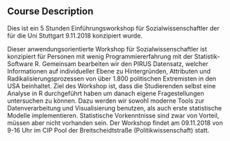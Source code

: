 ## Course Description

Dies ist ein 5 Stunden Einführungsworkshop für Sozialwissenschaftler der für die Uni Stuttgart 9.11.2018 konzipiert wurde.

Dieser anwendungsorientierte Workshop für Sozialwissenschaftler ist konzipiert für Personen mit wenig Programmiererfahrung mit der Statistik-Software R. Gemeinsam bearbeiten wir den PIRUS Datensatz, welcher Informationen auf individueller Ebene zu Hintergründen, Attributen und Radikalisierungsprozessen von über 1.800 politischen Extremisten in den USA beinhaltet. Ziel des Workshop ist, dass die Studierenden selbst eine Analyse in R durchgeführt haben um danach eigene Fragestellungen untersuchen zu können. Dazu werden wir sowohl moderne Tools zur Datenverarbeitung und Visualisierung benutzen, als auch erste statistische Modelle implementieren. Statistische Vorkenntnisse sind zwar von Vorteil, müssen aber nicht vorhanden sein. Der Workshop findet am 09.11.2018 von 9-16 Uhr im CIP Pool der Breitscheidtstraße (Politikwissenschaft) statt.